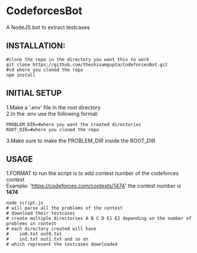 # CodeforcesBot
A NodeJS bot to extract testcases

## INSTALLATION: ##
```
#clone the repo in the directory you want this to work
git clone https://github.com/theshivamgupta/CodeforcesBot.git
#cd where you cloned the repo
npm install
```

## INITIAL SETUP ##
1.Make a '.env' file in the root directory  <br />
2.In the .env use the following format: <br/>
```
PROBLEM_DIR=#where you want the created directories
ROOT_DIR=#where you cloned the repo
```
3.Make sure to make the PROBLEM_DIR inside the ROOT_DIR


## USAGE ##
1.FORMAT to run the script is to add contest number of the codeforces contest <br/>
Example: 'https://codeforces.com/contests/1474' the contest number is **1474**
```
node script.js 
# will parse all the problems of the contest
# download their testcases
# create multiple directories A B C D E1 E2 depending on the number of problems in contest
# each directory created will have 
#    in0.txt out0.txt 
#    in1.txt out1.txt and so on 
# which represent the testcases downloaded
```



